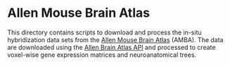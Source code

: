 # Allen Mouse Brain Atlas

This directory contains scripts to download and process the in-situ hybridization data sets from the [Allen Mouse Brain Atlas](https://mouse.brain-map.org) (AMBA). The data are downloaded using the [Allen Brain Atlas API](http://help.brain-map.org/display/api/) and processed to create voxel-wise gene expression matrices and neuroanatomical trees.
